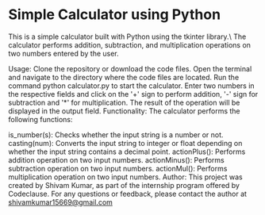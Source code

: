 
# Simple Calculator using Python
This is a simple calculator built with Python using the tkinter library.\ The calculator performs addition, subtraction, and multiplication operations on two numbers entered by the user.

Usage:
Clone the repository or download the code files.
Open the terminal and navigate to the directory where the code files are located.
Run the command python calculator.py to start the calculator.
Enter two numbers in the respective fields and click on the '+' sign to perform addition, '-' sign for subtraction and '*' for multiplication.
The result of the operation will be displayed in the output field.
Functionality:
The calculator performs the following functions:

is_number(s): Checks whether the input string is a number or not.
casting(num): Converts the input string to integer or float depending on whether the input string contains a decimal point.
actionPlus(): Performs addition operation on two input numbers.
actionMinus(): Performs subtraction operation on two input numbers.
actionMul(): Performs multiplication operation on two input numbers.
Author:
This project was created by Shivam Kumar, as part of the internship program offered by Codeclause. For any questions or feedback, please contact the author at shivamkumar15669@gmail.com
